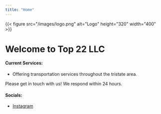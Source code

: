 ```yaml
---
title: "Home"
---
```


{{< figure src="/images/logo.png" alt="Logo" height="320" width="400" >}}

# Welcome to Top 22 LLC

#### Current Services:

* Offering transportation services throughout the tristate area.

Please get in touch with us! We respond within 24 hours.


#### Socials:

* [Instagram](https://www.instagram.com/top22llc/)


